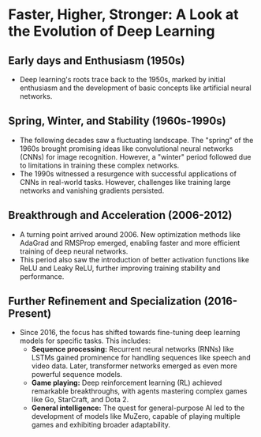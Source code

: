 # Faster, Higher, Stronger: A Look at the Evolution of Deep Learning

## **Early days and Enthusiasm (1950s)**

* Deep learning's roots trace back to the 1950s, marked by initial enthusiasm and the development of basic concepts like artificial neural networks.

## **Spring, Winter, and Stability (1960s-1990s)**

* The following decades saw a fluctuating landscape. The "spring" of the 1960s brought promising ideas like convolutional neural networks (CNNs) for image recognition. However, a "winter" period followed due to limitations in training these complex networks.
* The 1990s witnessed a resurgence with successful applications of CNNs in real-world tasks. However, challenges like training large networks and vanishing gradients persisted.

## **Breakthrough and Acceleration (2006-2012)**

* A turning point arrived around 2006. New optimization methods like AdaGrad and RMSProp emerged, enabling faster and more efficient training of deep neural networks.
* This period also saw the introduction of better activation functions like ReLU and Leaky ReLU, further improving training stability and performance.

## **Further Refinement and Specialization (2016-Present)**

* Since 2016, the focus has shifted towards fine-tuning deep learning models for specific tasks. This includes:
  * **Sequence processing:** Recurrent neural networks (RNNs) like LSTMs gained prominence for handling sequences like speech and video data. Later, transformer networks emerged as even more powerful sequence models.
  * **Game playing:** Deep reinforcement learning (RL) achieved remarkable breakthroughs, with agents mastering complex games like Go, StarCraft, and Dota 2.
  * **General intelligence:** The quest for general-purpose AI led to the development of models like MuZero, capable of playing multiple games and exhibiting broader adaptability.
